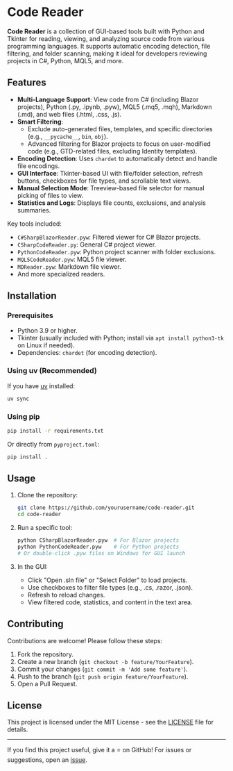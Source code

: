 # Code Reader

**Code Reader** is a collection of GUI-based tools built with Python and Tkinter for reading, viewing, and analyzing source code from various programming languages. It supports automatic encoding detection, file filtering, and folder scanning, making it ideal for developers reviewing projects in C#, Python, MQL5, and more.

## Features

- **Multi-Language Support**: View code from C# (including Blazor projects), Python (.py, .ipynb, .pyw), MQL5 (.mq5, .mqh), Markdown (.md), and web files (.html, .css, .js).
- **Smart Filtering**: 
  - Exclude auto-generated files, templates, and specific directories (e.g., `__pycache__`, `bin`, `obj`).
  - Advanced filtering for Blazor projects to focus on user-modified code (e.g., GTD-related files, excluding Identity templates).
- **Encoding Detection**: Uses `chardet` to automatically detect and handle file encodings.
- **GUI Interface**: Tkinter-based UI with file/folder selection, refresh buttons, checkboxes for file types, and scrollable text views.
- **Manual Selection Mode**: Treeview-based file selector for manual picking of files to view.
- **Statistics and Logs**: Displays file counts, exclusions, and analysis summaries.

Key tools included:
- `C#SharpBlazorReader.pyw`: Filtered viewer for C# Blazor projects.
- `CSharpCodeReader.py`: General C# project viewer.
- `PythonCodeReader.pyw`: Python project scanner with folder exclusions.
- `MQL5CodeReader.pyw`: MQL5 file viewer.
- `MDReader.pyw`: Markdown file viewer.
- And more specialized readers.

## Installation

### Prerequisites
- Python 3.9 or higher.
- Tkinter (usually included with Python; install via `apt install python3-tk` on Linux if needed).
- Dependencies: `chardet` (for encoding detection).

### Using uv (Recommended)
If you have [uv](https://github.com/astral-sh/uv) installed:
```bash
uv sync
```

### Using pip
```bash
pip install -r requirements.txt
```
Or directly from `pyproject.toml`:
```bash
pip install .
```

## Usage

1. Clone the repository:
   ```bash
   git clone https://github.com/yourusername/code-reader.git
   cd code-reader
   ```

2. Run a specific tool:
   ```bash
   python CSharpBlazorReader.pyw  # For Blazor projects
   python PythonCodeReader.pyw    # For Python projects
   # Or double-click .pyw files on Windows for GUI launch
   ```

3. In the GUI:
   - Click "Open .sln file" or "Select Folder" to load projects.
   - Use checkboxes to filter file types (e.g., .cs, .razor, .json).
   - Refresh to reload changes.
   - View filtered code, statistics, and content in the text area.


## Contributing

Contributions are welcome! Please follow these steps:
1. Fork the repository.
2. Create a new branch (`git checkout -b feature/YourFeature`).
3. Commit your changes (`git commit -m 'Add some feature'`).
4. Push to the branch (`git push origin feature/YourFeature`).
5. Open a Pull Request.

## License

This project is licensed under the MIT License - see the [LICENSE](LICENSE) file for details.

---

If you find this project useful, give it a ⭐ on GitHub! For issues or suggestions, open an [issue](https://github.com/yourusername/code-reader/issues).
